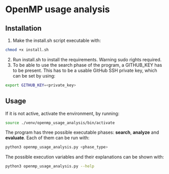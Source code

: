 # OpenMP usage analysis

## Installation
1. Make the install.sh script executable with:
```sh
chmod +x install.sh
```
2. Run install.sh to install the requirements. Warning sudo rights required.
3. To be able to use the search phase of the program, a GITHUB_KEY has to be present. This has to be a usable GitHub SSH private key, which can be set by using:
```sh
export GITHUB_KEY=<private_key>
```

## Usage
If it is not active, activate the environment, by running:
```sh
source ./venv/openmp_usage_analysis/bin/activate
```
The program has three possible executable phases: **search**, **analyze** and **evaluate**. Each of them can be run with:
```sh
python3 openmp_usage_analysis.py <phase_type>
```
The possible execution variables and their explanations can be shown with:
```sh
python3 openmp_usage_analysis.py --help